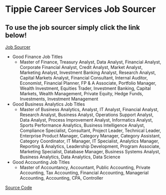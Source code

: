 # Tippie Career Services Job Sourcer
## To use the job sourcer simply click the link below!

[Job Sourcer](https://job-sourcer.streamlit.app)<br>

- Good Finance Job Titles
  * Master of Finance, Treasury Analyst, Data Analyst, Financial Analyst, Corporate Financial Analyst, Credit Analyst, Market Analyst, Marketing Analyst, Investment Banking Analyst, Research Analyst, Capital Markets Analyst, Financial Consultant, Internal Auditor, Economist, Financial Planner, FP & A Associate, Portfolio Manager, Wealth Investment, Equities Trader, Investment Banking, Capital Markets, Wealth Management, Private Equity, Hedge Funds, Investments, Investment Management
- Good Business Analytics Job Titles
  * Master of Business Analytics, Analyst, IT Analyst, Financial Analyst, Research Analyst, Business Analyst, Operations Support Analyst, Data Analyst, Process Improvement Analyst, Informatics Analyst, Sports Performance Analytics, Business Intelligence Analyst, Compliance Specialist, Consultant, Project Leader, Technical Leader, Enterprise Product Manager, Category Manager, Category Assistant, Category Coordinator, IT Manager, IT Specialist, Analytics Manager, Reporting & Analytics, Leadership Development, Program Associate, Marketing Specialist, Database Manager, Business Systems Analyst, Business Analytics, Data Analytics, Data Science
- Good Accounting Job Titles
  * Master of Accountancy, Accountant, Public Accounting, Private Accounting, Tax Accounting, Financial Accounting, Managerial Accounting, Accounting, CPA, Controller <br>


[Source Code](https://github.com/WillMcCall/bais4150-final-deliverable)
